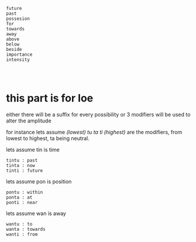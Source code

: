 ```volition
future
past
possesion
for
towards
away
above
below
beside
importance
intensity




```

# this part is for loe

either there will be a suffix for every possibility
or 3 modifiers will be used to alter the amplitude

for instance lets assume *(lowest)
tu ta ti (highest)* are the
modifiers, from lowest to highest, ta being
neutral.

lets assume tin is time

```
tintu : past
tinta : now
tinti : future
```
lets assume pon is position
```
pontu : within
ponta : at
ponti : near
```
lets assume wan is away
```
wantu : to
wanta : towards
wanti : from
```
